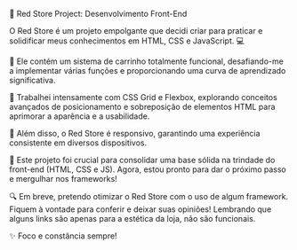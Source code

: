 🚀 Red Store Project: Desenvolvimento Front-End

O Red Store é um projeto empolgante que decidi criar para praticar e solidificar meus conhecimentos em HTML, CSS e JavaScript. 💻

🛒 Ele contém um sistema de carrinho totalmente funcional, desafiando-me a implementar várias funções e proporcionando uma curva de aprendizado significativa.

🎨 Trabalhei intensamente com CSS Grid e Flexbox, explorando conceitos avançados de posicionamento e sobreposição de elementos HTML para aprimorar a aparência e a usabilidade.

📱 Além disso, o Red Store é responsivo, garantindo uma experiência consistente em diversos dispositivos.

💪 Este projeto foi crucial para consolidar uma base sólida na trindade do front-end (HTML, CSS e JS). Agora, estou pronto para dar o próximo passo e mergulhar nos frameworks!

🔍 Em breve, pretendo otimizar o Red Store com o uso de algum framework. Fiquem à vontade para conferir e deixar suas opiniões! Lembrando que alguns links são apenas para a estética da loja, não são funcionais.

✨ Foco e constância sempre!
